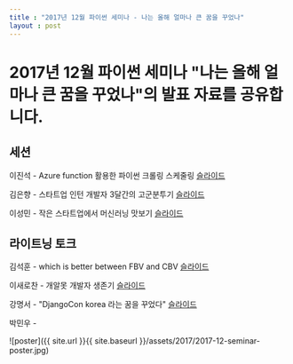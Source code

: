```yaml
---
title : "2017년 12월 파이썬 세미나 - 나는 올해 얼마나 큰 꿈을 꾸었나"
layout : post
---
```


# 2017년 12월 파이썬 세미나 "나는 올해 얼마나 큰 꿈을 꾸었나"의 발표 자료를 공유합니다.  

## 세션

이진석 - Azure function 활용한 파이썬 크롤링 스케줄링 
[슬라이드](https://www.slideshare.net/allieus/azure-function-83648162)

김은향 - 스타트업 인턴 개발자 3달간의 고군분투기 
[슬라이드](https://www.slideshare.net/EunhyangKim2/3-83645788)  

이성민 - 작은 스타트업에서 머신러닝 맛보기 
[슬라이드](https://www.slideshare.net/toori67/ss-83687363)  


## 라이트닝 토크

김석훈 - which is better between FBV and CBV 
[슬라이드](https://www.slideshare.net/seokhunkim4/20171209pyconfbvcbv)  

이새로찬 - 개알못 개발자 생존기 
[슬라이드](https://www.slideshare.net/SELOLEE/ss-83661124)  

강명서 - "DjangoCon korea 라는 꿈을 꾸었다" 
[슬라이드](https://www.slideshare.net/ssuseraaed82/djangocon-korea-8369692)  

박민우 -  

![poster]({{ site.url }}{{ site.baseurl }}/assets/2017/2017-12-seminar-poster.jpg)
